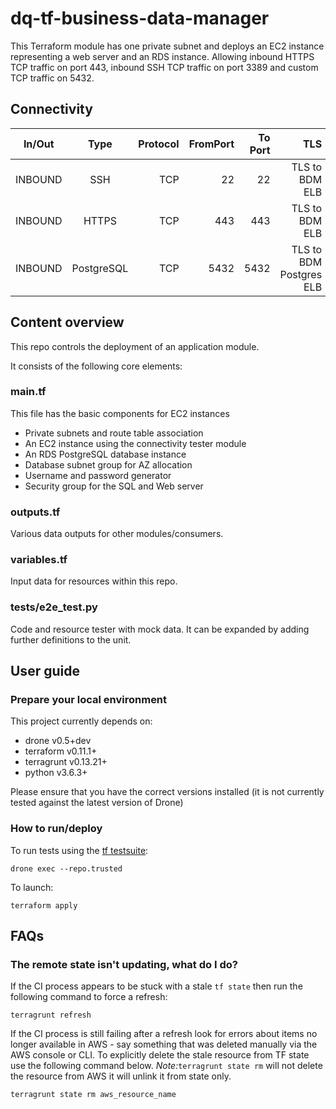 # dq-tf-business-data-manager

This Terraform module has one private subnet and deploys an EC2 instance representing a web server and an RDS instance. Allowing inbound HTTPS TCP traffic on port 443, inbound SSH TCP traffic on port 3389 and custom TCP traffic on 5432.


## Connectivity

| In/Out        | Type           | Protocol | FromPort| To Port | TLS |
| ------------- |:-------------:| -----:| -----:|-----:| -----:|
|INBOUND | SSH | TCP |22 | 22| TLS to BDM ELB |
|INBOUND | HTTPS | TCP | 443 | 443 | TLS to BDM ELB |
|INBOUND | PostgreSQL | TCP | 5432 | 5432 | TLS to BDM Postgres ELB |

## Content overview

This repo controls the deployment of an application module.

It consists of the following core elements:

### main.tf

This file has the basic components for EC2 instances
- Private subnets and route table association
- An EC2 instance using the connectivity tester module
- An RDS PostgreSQL database instance
- Database subnet group for AZ allocation
- Username and password generator
- Security group for the SQL and Web server

### outputs.tf

Various data outputs for other modules/consumers.

### variables.tf

Input data for resources within this repo.

### tests/e2e_test.py

Code and resource tester with mock data. It can be expanded by adding further definitions to the unit.

## User guide

### Prepare your local environment

This project currently depends on:

* drone v0.5+dev
* terraform v0.11.1+
* terragrunt v0.13.21+
* python v3.6.3+

Please ensure that you have the correct versions installed (it is not currently tested against the latest version of Drone)

### How to run/deploy

To run tests using the [tf testsuite](https://github.com/UKHomeOffice/dq-tf-testsuite):
```shell
drone exec --repo.trusted
```
To launch:
```shell
terraform apply
```

## FAQs

### The remote state isn't updating, what do I do?

If the CI process appears to be stuck with a stale `tf state` then run the following command to force a refresh:

```
terragrunt refresh
```
If the CI process is still failing after a refresh look for errors about items no longer available in AWS - say something that was deleted manually via the AWS console or CLI.
To explicitly delete the stale resource from TF state use the following command below. *Note:*```terragrunt state rm``` will not delete the resource from AWS it will unlink it from state only.

```shell
terragrunt state rm aws_resource_name
```
